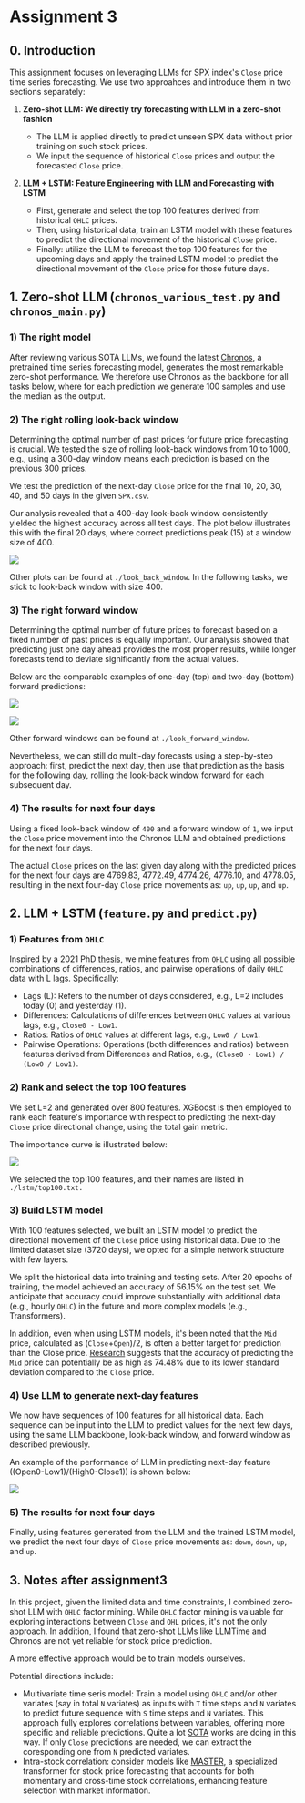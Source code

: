 # Assignment 3



## 0. Introduction

This assignment focuses on leveraging LLMs for SPX index's `Close` price time series forecasting. We use two approahces and introduce them in two sections separately:

1. **Zero-shot LLM: We directly try forecasting with LLM in a zero-shot fashion**
   - The LLM is applied directly to predict unseen SPX data without prior training on such stock prices.
   - We input the sequence of historical `Close` prices and output the forecasted `Close` price.

2. **LLM + LSTM: Feature Engineering with LLM and Forecasting with LSTM**
   - First, generate and select the top 100 features derived from historical `OHLC` prices.
   - Then, using historical data, train an LSTM model with these features to predict the directional movement of the historical `Close` price.
   - Finally: utilize the LLM to forecast the top 100 features for the upcoming days and apply the trained LSTM model to predict the directional movement of the `Close` price for those future days.



## 1. Zero-shot LLM (`chronos_various_test.py` and `chronos_main.py`)

### 1) The right model 

After reviewing various SOTA LLMs, we found the latest [Chronos](https://github.com/amazon-science/chronos-forecasting), a pretrained time series forecasting model, generates the most remarkable zero-shot performance. We therefore use Chronos as the backbone for all tasks below, where for each prediction we generate 100 samples and use the median as the output. 


### 2) The right rolling look-back window

Determining the optimal number of past prices for future price forecasting is crucial. We tested the size of rolling look-back windows from 10 to 1000, e.g., using a 300-day window means each prediction is based on the previous 300 prices. 

We test the prediction of the next-day `Close` price for the final 10, 20, 30, 40, and 50 days in the given `SPX.csv`.

Our analysis revealed that a 400-day look-back window consistently yielded the highest accuracy across all test days. The plot below illustrates this with the final 20 days, where correct predictions peak (15) at a window size of 400.

![](./look_back_window/close_forward1_smp100_hit_countof20.png)

Other plots can be found at `./look_back_window`. In the following tasks, we stick to look-back window with size 400.


### 3) The right forward window 

Determining the optimal number of future prices to forecast based on a fixed number of past prices is equally important. Our analysis showed that predicting just one day ahead provides the most proper results, while longer forecasts tend to deviate significantly from the actual values.

Below are the comparable examples of one-day (top) and two-day (bottom) forward predictions:

![](./look_forward_window/2test_spx_step1_test.png)

![](./look_forward_window/2test_spx_step2_test.png)

Other forward windows can be found at `./look_forward_window`.

Nevertheless, we can still do multi-day forecasts using a step-by-step approach: first, predict the next day, then use that prediction as the basis for the following day, rolling the look-back window forward for each subsequent day.


### 4) The results for next four days

Using a fixed look-back window of `400` and a forward window of `1`, we input the `Close` price movement into the Chronos LLM and obtained predictions for the next four days.

The actual `Close` prices on the last given day along with the predicted prices for the next four days are 4769.83, 4772.49, 4774.26, 4776.10, and 4778.05, resulting in the next four-day `Close` price movements as: `up`, `up`, `up`, and `up`.




## 2. LLM + LSTM (`feature.py` and `predict.py`)

### 1) Features from `OHLC`

Inspired by a 2021 PhD [thesis](https://discovery.ucl.ac.uk/id/eprint/10155501/2/AndrewDMannPhDFinal.pdf), we mine features from `OHLC` using all possible combinations of differences, ratios, and pairwise operations of daily `OHLC` data with L lags. Specifically:
   - Lags (L): Refers to the number of days considered, e.g., L=2 includes today (0) and yesterday (1).
   - Differences: Calculations of differences between `OHLC` values at various lags, e.g., `Close0 - Low1`.
   - Ratios: Ratios of `OHLC` values at different lags, e.g., `Low0 / Low1`.
   - Pairwise Operations: Operations (both differences and ratios) between features derived from Differences and Ratios, e.g., `(Close0 - Low1) / (Low0 / Low1)`.


### 2) Rank and select the top 100 features
We set L=2 and generated over 800 features. XGBoost is then employed to rank each feature's importance with respect to predicting the next-day `Close` price directional change, using the total gain metric.

The importance curve is illustrated below:

![](./lstm/importance.png)

We selected the top 100 features, and their names are listed in `./lstm/top100.txt.`


### 3) Build LSTM model

With 100 features selected, we built an LSTM model to predict the directional movement of the `Close` price using historical data. Due to the limited dataset size (3720 days), we opted for a simple network structure with few layers.

We split the historical data into training and testing sets. After 20 epochs of training, the model achieved an accuracy of 56.15% on the test set. We anticipate that accuracy could improve substantially with additional data (e.g., hourly `OHLC`) in the future and more complex models (e.g., Transformers). 

In addition, even when using LSTM models, it's been noted that the `Mid` price, calculated as (`Close`+`Open`)/2, is often a better target for prediction than the Close price. [Research](https://discovery.ucl.ac.uk/id/eprint/10155501/2/AndrewDMannPhDFinal.pdf) suggests that the accuracy of predicting the `Mid` price can potentially be as high as 74.48% due to its lower standard deviation compared to the `Close` price.


### 4) Use LLM to generate next-day features

We now have sequences of 100 features for all historical data. Each sequence can be input into the LLM to predict values for the next few days, using the same LLM backbone, look-back window, and forward window as described previously.

An example of the performance of LLM in predicting next-day feature ((Open0-Low1)/(High0-Close1)) is shown below:

![](./feature/pre400_window20_forward1_smp100_hit11_feature_rank_1.png)

### 5) The results for next four days

Finally, using features generated from the LLM and the trained LSTM model, we predict the next four days of `Close` price movements as: `down`, `down`, `up`, and `up`.





## 3. Notes after assignment3
In this project, given the limited data and time constraints, I combined zero-shot LLM with `OHLC` factor mining. While `OHLC` factor mining is valuable for exploring interactions between `Close` and `OHL` prices, it's not the only approach. In addition, I found that zero-shot LLMs like LLMTime and Chronos are not yet reliable for stock price prediction. 

A more effective approach would be to train models ourselves.

Potential directions include:
   - Multivariate time seris model: Train a model using `OHLC` and/or other variates (say in total `N` variates) as inputs with `T` time steps and `N` variates to predict future sequence with `S` time steps and `N` variates. This approach fully explores correlations between variables, offering more specific and reliable predictions. Quite a lot [SOTA](https://github.com/ddz16/TSFpaper/tree/main?tab=readme-ov-file) works are doing in this way. If only `Close` predictions are needed, we can extract the coresponding one from `N` predicted variates.
   - Intra-stock correlation: consider models like [MASTER](https://github.com/SJTU-DMTai/MASTER), a specialized transformer for stock price forecasting that accounts for both momentary and cross-time stock correlations, enhancing feature selection with market information.

